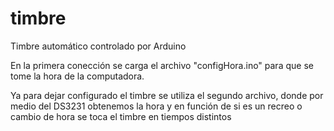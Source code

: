 # timbre
Timbre automático controlado por Arduino 

En la primera conección se carga el archivo "configHora.ino" para que se tome la hora de la computadora.

Ya para dejar configurado el timbre se utiliza el segundo archivo, donde por medio del DS3231 obtenemos la hora y en función de si es un recreo o cambio de hora se toca el timbre en tiempos distintos
